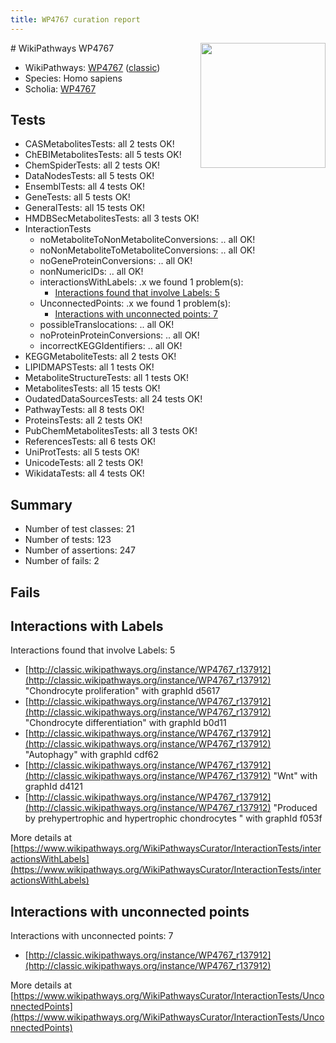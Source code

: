 ```yaml
---
title: WP4767 curation report
---
```


<img style="float: right; width: 200px" src="https://upload.wikimedia.org/wikipedia/commons/thumb/8/83/Wplogo_with_text_500.png/640px-Wplogo_with_text_500.png" />
# WikiPathways WP4767

* WikiPathways: [WP4767](https://wikipathways.org/pathways/WP4767) ([classic](https://classic.wikipathways.org/instance/WP4767))
* Species: Homo sapiens
* Scholia: [WP4767](https://scholia.toolforge.org/wikipathways/WP4767)
## Tests
* CASMetabolitesTests: all 2 tests OK!
* ChEBIMetabolitesTests: all 5 tests OK!
* ChemSpiderTests: all 2 tests OK!
* DataNodesTests: all 5 tests OK!
* EnsemblTests: all 4 tests OK!
* GeneTests: all 5 tests OK!
* GeneralTests: all 15 tests OK!
* HMDBSecMetabolitesTests: all 3 tests OK!
* InteractionTests
    * noMetaboliteToNonMetaboliteConversions: .. all OK!
    * noNonMetaboliteToMetaboliteConversions: .. all OK!
    * noGeneProteinConversions: .. all OK!
    * nonNumericIDs: .. all OK!
    * interactionsWithLabels: .x we found 1 problem(s):
        * [Interactions found that involve Labels: 5](#630d267c)
    * UnconnectedPoints: .x we found 1 problem(s):
        * [Interactions with unconnected points: 7](#35a61adf)
    * possibleTranslocations: .. all OK!
    * noProteinProteinConversions: .. all OK!
    * incorrectKEGGIdentifiers: .. all OK!
* KEGGMetaboliteTests: all 2 tests OK!
* LIPIDMAPSTests: all 1 tests OK!
* MetaboliteStructureTests: all 1 tests OK!
* MetabolitesTests: all 15 tests OK!
* OudatedDataSourcesTests: all 24 tests OK!
* PathwayTests: all 8 tests OK!
* ProteinsTests: all 2 tests OK!
* PubChemMetabolitesTests: all 3 tests OK!
* ReferencesTests: all 6 tests OK!
* UniProtTests: all 5 tests OK!
* UnicodeTests: all 2 tests OK!
* WikidataTests: all 4 tests OK!


## Summary

* Number of test classes: 21
* Number of tests: 123
* Number of assertions: 247
* Number of fails: 2

## Fails

<a name="630d267c" />

## Interactions with Labels

Interactions found that involve Labels: 5

* [http://classic.wikipathways.org/instance/WP4767_r137912](http://classic.wikipathways.org/instance/WP4767_r137912) "Chondrocyte proliferation" with graphId d5617
* [http://classic.wikipathways.org/instance/WP4767_r137912](http://classic.wikipathways.org/instance/WP4767_r137912) "Chondrocyte differentiation" with graphId b0d11
* [http://classic.wikipathways.org/instance/WP4767_r137912](http://classic.wikipathways.org/instance/WP4767_r137912) "Autophagy" with graphId cdf62
* [http://classic.wikipathways.org/instance/WP4767_r137912](http://classic.wikipathways.org/instance/WP4767_r137912) "Wnt" with graphId d4121
* [http://classic.wikipathways.org/instance/WP4767_r137912](http://classic.wikipathways.org/instance/WP4767_r137912) "Produced by prehypertrophic
and hypertrophic chondrocytes " with graphId f053f


More details at [https://www.wikipathways.org/WikiPathwaysCurator/InteractionTests/interactionsWithLabels](https://www.wikipathways.org/WikiPathwaysCurator/InteractionTests/interactionsWithLabels)

<a name="35a61adf" />

## Interactions with unconnected points

Interactions with unconnected points: 7

* [http://classic.wikipathways.org/instance/WP4767_r137912](http://classic.wikipathways.org/instance/WP4767_r137912)


More details at [https://www.wikipathways.org/WikiPathwaysCurator/InteractionTests/UnconnectedPoints](https://www.wikipathways.org/WikiPathwaysCurator/InteractionTests/UnconnectedPoints)

